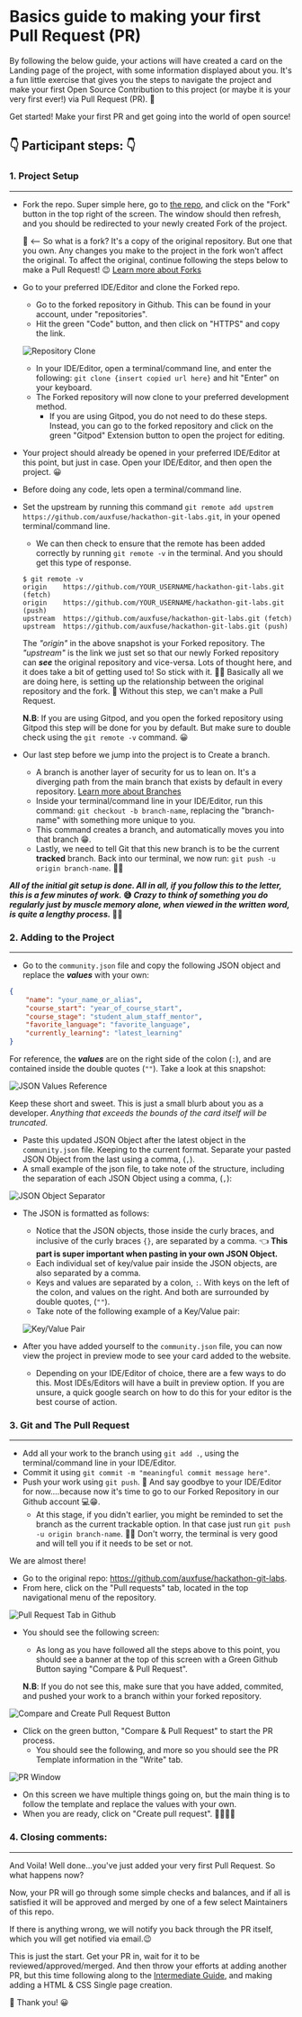 # Basics guide to making your first Pull Request (PR)

By following the below guide, your actions will have created a card on the Landing page of the project, with some information displayed about you. It's a fun little exercise that gives you the steps to navigate the project and make your first Open Source Contribution to this project (or maybe it is your very first ever!) via Pull Request (PR). 🤜

Get started! Make your first PR and get going into the world of open source! 

## 👇 Participant steps: 👇

### **1. Project Setup**
---
- Fork the repo. Super simple here, go to [the repo](https://github.com/auxfuse/hackathon-git-labs), and click on the "Fork" button in the top right of the screen. The window should then refresh, and you should be redirected to your newly created Fork of the project.

    🍴 <-- So what is a fork? It's a copy of the original repository. But one that you own. Any changes you make to the project in the fork won't affect the original. To affect the original, continue following the steps below to make a Pull Request! 😉 [Learn more about Forks](https://docs.github.com/en/pull-requests/collaborating-with-pull-requests/working-with-forks/about-forks)

- Go to your preferred IDE/Editor and clone the Forked repo.
    - Go to the forked repository in Github. This can be found in your account, under "repositories".
    - Hit the green "Code" button, and then click on "HTTPS" and copy the link.

    ![Repository Clone](docs/images/clone.png)
    
    - In your IDE/Editor, open a terminal/command line, and enter the following: `git clone {insert copied url here}` and hit "Enter" on your keyboard.
    - The Forked repository will now clone to your preferred development method.
        - If you are using Gitpod, you do not need to do these steps. Instead, you can go to the forked repository and click on the green "Gitpod" Extension button to open the project for editing.

- Your project should already be opened in your preferred IDE/Editor at this point, but just in case. Open your IDE/Editor, and then open the project. 😀
- Before doing any code, lets open a terminal/command line.
- Set the upstream by running this command `git remote add upstrem https://github.com/auxfuse/hackathon-git-labs.git`, in your opened terminal/command line.
    - We can then check to ensure that the remote has been added correctly by running `git remote -v` in the terminal. And you should get this type of response.
    ```
    $ git remote -v
    origin    https://github.com/YOUR_USERNAME/hackathon-git-labs.git (fetch)
    origin    https://github.com/YOUR_USERNAME/hackathon-git-labs.git (push)
    upstream  https://github.com/auxfuse/hackathon-git-labs.git (fetch)
    upstream  https://github.com/auxfuse/hackathon-git-labs.git (push)
    ```

    The _"origin"_ in the above snapshot is your Forked repository. The _"upstream"_ is the link we just set so that our newly Forked repository can _**see**_ the original repository and vice-versa. Lots of thought here, and it does take a bit of getting used to! So stick with it. 🤔💭 Basically all we are doing here, is setting up the relationship between the original repository and the fork. 🤝 Without this step, we can't make a Pull Request.

    **N.B**: If you are using Gitpod, and you open the forked repository using Gitpod this step will be done for you by default. But make sure to double check using the `git remote -v` command. 😀

- Our last step before we jump into the project is to Create a branch.
    - A branch is another layer of security for us to lean on. It's a diverging path from the main branch that exists by default in every repository. [Learn more about Branches](https://docs.github.com/en/pull-requests/collaborating-with-pull-requests/proposing-changes-to-your-work-with-pull-requests/about-branches)
    - Inside your terminal/command line in your IDE/Editor, run this command: `git checkout -b branch-name`, replacing the "branch-name" with something more unique to you.
    - This command creates a branch, and automatically moves you into that branch 😁.
    - Lastly, we need to tell Git that this new branch is to be the current **tracked** branch. Back into our terminal, we now run: `git push -u origin branch-name`. 🌿🌳

**_All of the initial git setup is done. All in all, if you follow this to the letter, this is a few minutes of work._ 😅 _Crazy to think of something you do regularly just by muscle memory alone, when viewed in the written word, is quite a lengthy process._ 🤯🧠**

### **2. Adding to the Project**
---
- Go to the `community.json` file and copy the following JSON object and replace the _**values**_ with your own:
```json
{
    "name": "your_name_or_alias",
    "course_start": "year_of_course_start",
    "course_stage": "student_alum_staff_mentor",
    "favorite_language": "favorite_language",
    "currently_learning": "latest_learning"
}
```

For reference, the _**values**_ are on the right side of the colon (`:`), and are contained inside the double quotes (`""`). Take a look at this snapshot:

![JSON Values Reference](docs/images/JSONvalue.png)

Keep these short and sweet. This is just a small blurb about you as a developer. _Anything that exceeds the bounds of the card itself will be truncated._

- Paste this updated JSON Object after the latest object in the `community.json` file. Keeping to the current format. Separate your pasted JSON Object from the last using a comma, (`,`).
- A small example of the json file, to take note of the structure, including the separation of each JSON Object using a comma, (`,`):

![JSON Object Separator](docs/images/JSONseparator.png)

- The JSON is formatted as follows:
    - Notice that the JSON objects, those inside the curly braces, and inclusive of the curly braces `{}`, are separated by a comma. 👈 **This part is super important when pasting in your own JSON Object.**
    - Each individual set of key/value pair inside the JSON objects, are also separated by a comma.
    - Keys and values are separated by a colon, `:`. With keys on the left of the colon, and values on the right. And both are surrounded by double quotes, (`""`).
    - Take note of the following example of a Key/Value pair:
    
    ![Key/Value Pair](docs/images/KVpair.png)

- After you have added yourself to the `community.json` file, you can now view the project in preview mode to see your card added to the website.
    - Depending on your IDE/Editor of choice, there are a few ways to do this. Most IDEs/Editors will have a built in preview option. If you are unsure, a quick google search on how to do this for your editor is the best course of action.

### **3. Git and The Pull Request**
---
- Add all your work to the branch using `git add .`, using the terminal/command line in your IDE/Editor. 
- Commit it using `git commit -m "meaningful commit message here"`.
- Push your work using `git push`. 👋 And say goodbye to your IDE/Editor for now....because now it's time to go to our Forked Repository in our Github account 💻😁.
    - At this stage, if you didn't earlier, you might be reminded to set the branch as the current trackable option. In that case just run `git push -u origin branch-name`. 🌿🌳 Don't worry, the terminal is very good and will tell you if it needs to be set or not.

We are almost there!

- Go to the original repo: https://github.com/auxfuse/hackathon-git-labs.
- From here, click on the "Pull requests" tab, located in the top navigational menu of the repository.

![Pull Request Tab in Github](docs/images/PRtab.PNG)

- You should see the following screen:
    - As long as you have followed all the steps above to this point, you should see a banner at the top of this screen with a Green Github Button saying "Compare & Pull Request".

    **N.B**: If you do not see this, make sure that you have added, commited, and pushed your work to a branch within your forked repository.

![Compare and Create Pull Request Button](docs/images/ComparePR.PNG)

- Click on the green button, "Compare & Pull Request" to start the PR process.
    - You should see the following, and more so you should see the PR Template information in the "Write" tab.

![PR Window](docs/images/PRwindow.PNG)

- On this screen we have multiple things going on, but the main thing is to follow the template and replace the values with your own.
- When you are ready, click on "Create pull request". 🎉💥💥🎉

### **4. Closing comments:**
---
And Voila! Well done...you've just added your very first Pull Request. So what happens now?

Now, your PR will go through some simple checks and balances, and if all is satisfied it will be approved and merged by one of a few select Maintainers of this repo.

If there is anything wrong, we will notify you back through the PR itself, which you will get notified via email.😉

This is just the start. Get your PR in, wait for it to be reviewed/approved/merged. And then throw your efforts at adding another PR, but this time following along to the [Intermediate Guide](intermediate.md), and making adding a HTML & CSS Single page creation.

🤜 Thank you! 😀







